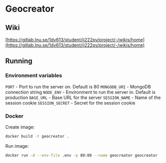 # Geocreator

## Wiki
[https://gitlab.lnu.se/1dv613/student/ij222pv/project/-/wikis/home](https://gitlab.lnu.se/1dv613/student/ij222pv/project/-/wikis/home)

## Running
### Environment variables
`PORT` - Port to run the server on. Default is 80
`MONGODB_URI` - MongoDB connection string
`NODE_ENV` - Environment to run the server in. Default is production
`BASE_URL` - Base URL for the server
`SESSION_NAME` - Name of the session cookie
`SESSION_SECRET` - Secret for the session cookie

### Docker
Create image:
```bash
docker build -t geocreator .
```

Run image:
```bash
docker run -d --env-file .env -p 80:80 --name geocreator geocreator
```
